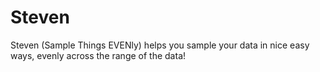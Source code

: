 # Steven

Steven (Sample Things EVENly) helps you sample your data in nice easy ways, evenly across the range of the data!
